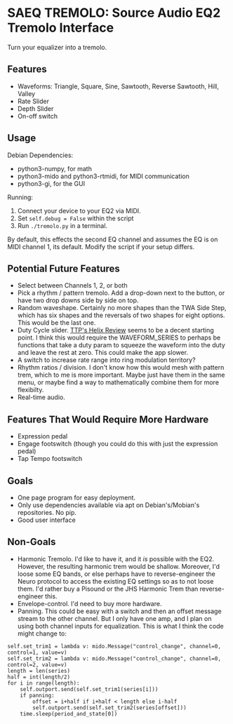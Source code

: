 # SAEQ TREMOLO: Source Audio EQ2 Tremolo Interface

Turn your equalizer into a tremolo.

## Features

* Waveforms: Triangle, Square, Sine, Sawtooth, Reverse Sawtooth, Hill, Valley
* Rate Slider
* Depth Slider
* On-off switch

## Usage

Debian Dependencies:

* python3-numpy, for math
* python3-mido and python3-rtmidi, for MIDI communication
* python3-gi, for the GUI

Running:

1. Connect your device to your EQ2 via MIDI.
2. Set `self.debug = False` within the script
2. Run `./tremolo.py` in a terminal.

By default, this effects the second EQ channel and assumes the EQ is on MIDI channel 1, its default. Modify the script if your setup differs.

## Potential Future Features
* Select between Channels 1, 2, or both
* Pick a rhythm / pattern tremolo. Add a drop-down next to the button, or have two drop downs side by side on top.
* Random waveshape. Certainly no more shapes than the TWA Side Step, which has six shapes and the reversals of two shapes for eight options. This would be the last one.
* Duty Cycle slider. [TTP's Helix Review](https://tremolo-project.blogspot.com/2017/09/line-6-helix-all-tremolo-modes-examined.html) seems to be a decent starting point. I think this would require the WAVEFORM_SERIES to perhaps be functions that take a duty param to squeeze the waveform into the duty and leave the rest at zero. This could make the app slower.
* A switch to increase rate range into ring modulation territory?
* Rhythm ratios / division. I don't know how this would mesh with pattern trem,
  which to me is more important. Maybe just have them in the same
  menu, or maybe find a way to mathematically combine them for more flexibilty.
* Real-time audio.

## Features That Would Require More Hardware
* Expression pedal
* Engage footswitch (though you could do this with just the expression pedal)
* Tap Tempo footswitch

## Goals
* One page program for easy deployment. 
* Only use dependencies available via apt on Debian's/Mobian's repositories. No pip.
* Good user interface

## Non-Goals
* Harmonic Tremolo. I'd like to have it, and it *is* possible with the EQ2. However, the resulting harmonic trem would be shallow. Moreover, I'd loose some EQ bands, or else perhaps have to reverse-engineer the Neuro protocol to access the existing EQ settings so as to not loose them. I'd rather buy a Pisound or the JHS Harmonic Trem than reverse-engineer this. 
* Envelope-control. I'd need to buy more hardware.
* Panning. This could be easy with a switch and then an offset message stream to the other channel. But I only have one amp, and I plan on using both channel inputs for equalization. This is what I think the code might change to:

```
self.set_trim1 = lambda v: mido.Message("control_change", channel=0, control=1, value=v)  
self.set_trim2 = lambda v: mido.Message("control_change", channel=0, control=2, value=v)  
length = len(series)  
half = int(length/2)  
for i in range(length):  
	self.outport.send(self.set_trim1(series[i]))  
	if panning:  
		offset = i+half if i+half < length else i-half
		self.outport.send(self.set_trim2(series[offset]))  
	time.sleep(period_and_state[0])  
```
